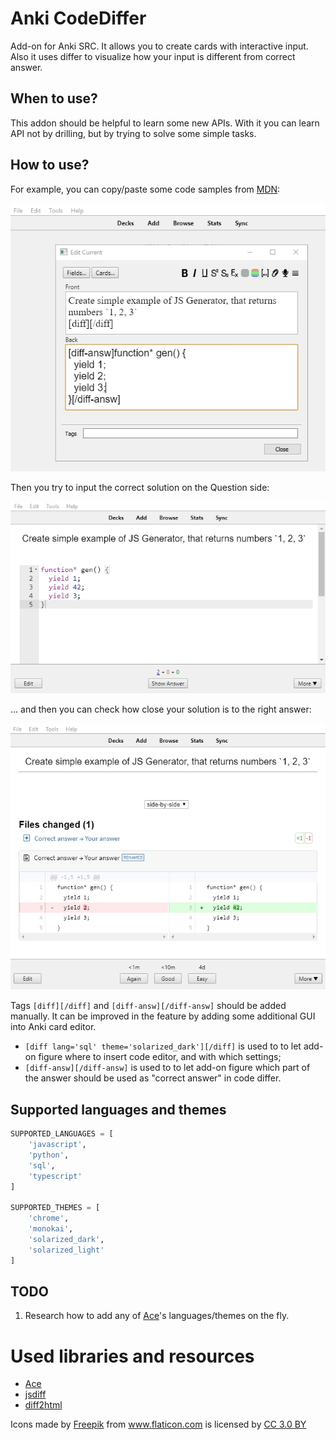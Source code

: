 # Anki CodeDiffer

Add-on for Anki SRC. It allows you to create cards with interactive input. Also it uses differ to visualize how your input is different from correct answer.

## When to use?

This addon should be helpful to learn some new APIs. With it you can learn API not by drilling, but by trying to solve some simple tasks.

## How to use?

For example, you can copy/paste some code samples from [MDN](https://developer.mozilla.org/en-US/docs/Web/JavaScript/Reference/Global_Objects/Generator):

![editor](./doc/img/editor.jpg)


Then you try to input the correct solution on the Question side:

![frontside](./doc/img/frontside.jpg)


... and then you can check how close your solution is to the right answer:

![backside](./doc/img/backside.jpg)

Tags `[diff][/diff]` and `[diff-answ][/diff-answ]` should be added manually. 
It can be improved in the feature by adding some additional GUI into Anki card editor.

- `[diff lang='sql' theme='solarized_dark'][/diff]` is used to to let add-on figure where to insert code editor, and with which settings;
- `[diff-answ][/diff-answ]` is used to to let add-on figure which part of the answer should be used as "correct answer" in code differ.

## Supported languages and themes

```python
SUPPORTED_LANGUAGES = [
    'javascript',
    'python',
    'sql',
    'typescript'
]

SUPPORTED_THEMES = [
    'chrome',
    'monokai',
    'solarized_dark',
    'solarized_light'
]
```

## TODO

1. Research how to add any of [Ace](https://ace.c9.io/)'s languages/themes on the fly.

# Used libraries and resources

- [Ace](https://ace.c9.io/)
- [jsdiff](https://github.com/kpdecker/jsdiff)
- [diff2html](https://diff2html.xyz)

<div>Icons made by <a href="https://www.freepik.com/" title="Freepik">Freepik</a> from <a href="https://www.flaticon.com/" 			    title="Flaticon">www.flaticon.com</a> is licensed by <a href="http://creativecommons.org/licenses/by/3.0/" 			    title="Creative Commons BY 3.0" target="_blank">CC 3.0 BY</a></div>

